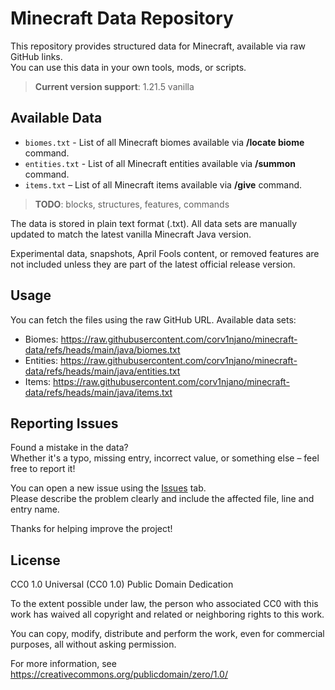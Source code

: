 # Minecraft Data Repository
This repository provides structured data for Minecraft, available via raw GitHub links.  
You can use this data in your own tools, mods, or scripts.

> **Current version support**: 1.21.5 vanilla

## Available Data
- `biomes.txt` - List of all Minecraft biomes available via **/locate biome** command.
- `entities.txt` - List of all Minecraft entities available via **/summon** command.
- `items.txt` – List of all Minecraft items available via **/give** command.

> **TODO**: blocks, structures, features, commands 

The data is stored in plain text format (.txt).
All data sets are manually updated to match the latest vanilla Minecraft Java version.

Experimental data, snapshots, April Fools content, or removed features are not included unless they are part of the latest official release version.

## Usage
You can fetch the files using the raw GitHub URL. Available data sets:

- Biomes: https://raw.githubusercontent.com/corv1njano/minecraft-data/refs/heads/main/java/biomes.txt
- Entities: https://raw.githubusercontent.com/corv1njano/minecraft-data/refs/heads/main/java/entities.txt
- Items: https://raw.githubusercontent.com/corv1njano/minecraft-data/refs/heads/main/java/items.txt

## Reporting Issues
Found a mistake in the data?  
Whether it's a typo, missing entry, incorrect value, or something else – feel free to report it!

You can open a new issue using the [Issues](../../issues) tab.  
Please describe the problem clearly and include the affected file, line and entry name.

Thanks for helping improve the project!

## License
CC0 1.0 Universal (CC0 1.0) Public Domain Dedication

To the extent possible under law, the person who associated CC0 with this work has waived all copyright and related or neighboring rights to this work.

You can copy, modify, distribute and perform the work, even for commercial purposes, all without asking permission.

For more information, see <https://creativecommons.org/publicdomain/zero/1.0/>
